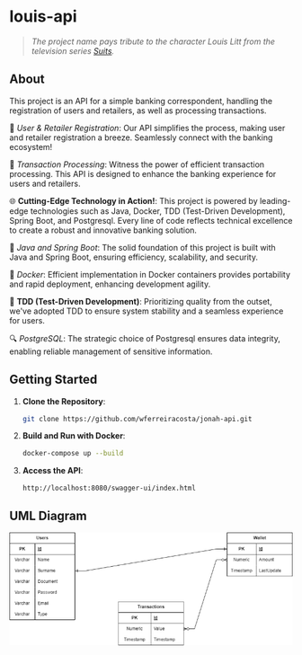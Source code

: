 # louis-api

> _The project name pays tribute to the character Louis Litt from the television series [Suits](https://en.wikipedia.org/wiki/Suits_(American_TV_series))._

## About

This project is an API for a simple banking correspondent, handling the registration of users and retailers, as well as processing transactions.

👥 *User & Retailer Registration*: Our API simplifies the process, making user and retailer registration a breeze. Seamlessly connect with the banking ecosystem!

💸 *Transaction Processing*: Witness the power of efficient transaction processing. This API is designed to enhance the banking experience for users and retailers.

🌐 **Cutting-Edge Technology in Action!**: This project is powered by leading-edge technologies such as Java, Docker, TDD (Test-Driven Development), Spring Boot, and Postgresql. Every line of code reflects technical excellence to create a robust and innovative banking solution.

🚀 *Java and Spring Boot*: The solid foundation of this project is built with Java and Spring Boot, ensuring efficiency, scalability, and security.

🐳 *Docker*: Efficient implementation in Docker containers provides portability and rapid deployment, enhancing development agility.

🧪 **TDD (Test-Driven Development)**: Prioritizing quality from the outset, we've adopted TDD to ensure system stability and a seamless experience for users.

🔍 *PostgreSQL*: The strategic choice of Postgresql ensures data integrity, enabling reliable management of sensitive information.

## Getting Started

1. **Clone the Repository**:
    ```bash
    git clone https://github.com/wferreiracosta/jonah-api.git
    ```

2. **Build and Run with Docker**:
    ```bash
    docker-compose up --build
    ```

3. **Access the API**:
   ```
   http://localhost:8080/swagger-ui/index.html
   ```

## UML Diagram

![Database](docs\diagram-database.png)

